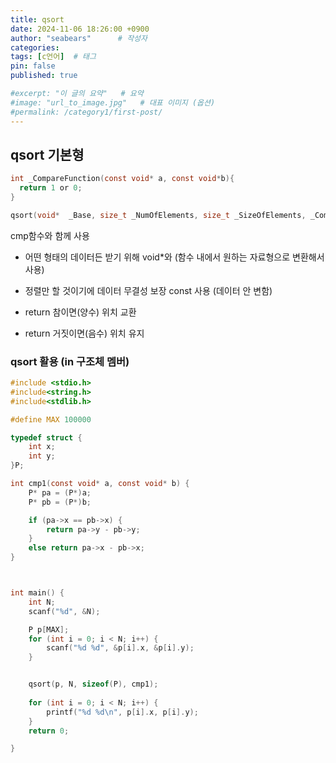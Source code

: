 ```yaml
---
title: qsort
date: 2024-11-06 18:26:00 +0900
author: "seabears"      # 작성자
categories: 
tags: [c언어]  # 태그
pin: false
published: true

#excerpt: "이 글의 요약"   # 요약
#image: "url_to_image.jpg"   # 대표 이미지 (옵션)
#permalink: /category1/first-post/
---
```


## qsort 기본형

```c
int _CompareFunction(const void* a, const void*b){
  return 1 or 0;
}

qsort(void*  _Base, size_t _NumOfElements, size_t _SizeOfElements, _CompareFunction);
```

cmp함수와 함께 사용  

- 어떤 형태의 데이터든 받기 위해 void*와 (함수 내에서 원하는 자료형으로 변환해서 사용)
- 정렬만 할 것이기에 데이터 무결성 보장 const 사용 (데이터 안 변함)

- return 참이면(양수) 위치 교환  
- return 거짓이면(음수) 위치 유지  


### qsort 활용 (in 구조체 멤버)
```c
#include <stdio.h>
#include<string.h>
#include<stdlib.h>

#define MAX 100000

typedef struct {
	int x;
	int y;
}P;

int cmp1(const void* a, const void* b) {
	P* pa = (P*)a;
	P* pb = (P*)b;

	if (pa->x == pb->x) {
		return pa->y - pb->y;
	}
	else return pa->x - pb->x;
}



int main() {
	int N;
	scanf("%d", &N);

	P p[MAX];
	for (int i = 0; i < N; i++) {
		scanf("%d %d", &p[i].x, &p[i].y);
	}


	qsort(p, N, sizeof(P), cmp1);
	
	for (int i = 0; i < N; i++) {
		printf("%d %d\n", p[i].x, p[i].y);
	}
	return 0;

}
```

